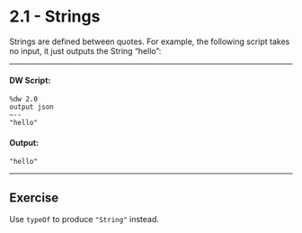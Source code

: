 # 2.1 - Strings

Strings are defined between quotes. For example, the following script takes no input, it just outputs the String “hello”:

---
#### DW Script:
```dw
%dw 2.0
output json
—--
"hello"
```
#### Output:
```
"hello"
```
---

## Exercise

Use `typeOf` to produce `"String"` instead.
